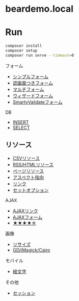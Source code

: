 # beardemo.local

# Run

```bash
composer install
composer setup
composer run serve --timeout=0
```

フォーム
 * [シンプルフォーム](/docs/simpleform.md)
 * [認画面つきフォーム](/docs/preview.md)
 * [マルチフォーム](/docs/multi.md)
 * [ウィザードフォーム](/docs/wizardform.md)
 * [SmartyValidateフォーム](/docs/smartyvalidate.md)

DB
 * [INSERT](/docs/insert.md)
 * [SELECT](/docs/select.md)

## リソース
* [CSVリソース](/docs/csv.md)
 * [RSS/HTMLリソース](/docs/html.md)
 * [ページリソース](/docs/page_resource.md)
 * [アスペクト指向](/docs/aop.md)
 * [リンク](/docs/link.md)
 * [セットオプション](/docs/set_option.md)

AJAX
 * [AJAXリンク](/docs/ajaxlink.md)
 * [AJAXフォーム](/docs/form.md)
 * [★★★★☆](/docs/star.md)

画像
 * [リサイズ](/docs/resize.md)
 * [GD/iMagick/Cairo](/docs/change_img.md)

モバイル
 * [絵文字](/docs/emoji.md)

その他
 * [セッション](/docs/session.md)
